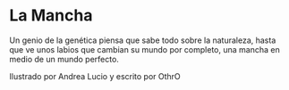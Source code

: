 La Mancha
===

Un genio de la genética piensa que sabe todo sobre la naturaleza, hasta que ve unos labios que cambian su mundo por completo, una mancha en medio de un mundo perfecto.

Ilustrado por Andrea Lucio y escrito por OthrO
